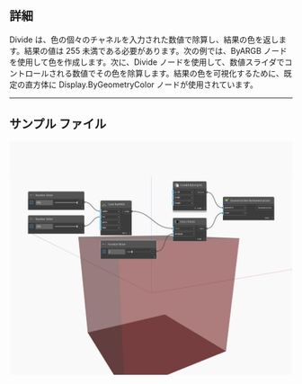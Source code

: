 ## 詳細
Divide は、色の個々のチャネルを入力された数値で除算し、結果の色を返します。結果の値は 255 未満である必要があります。次の例では、ByARGB ノードを使用して色を作成します。次に、Divide ノードを使用して、数値スライダでコントロールされる数値でその色を除算します。結果の色を可視化するために、既定の直方体に Display.ByGeometryColor ノードが使用されています。
___
## サンプル ファイル

![Divide](./DSCore.Color.Divide_img.jpg)

